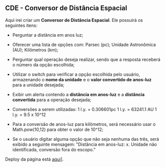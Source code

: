 ## CDE - Conversor de Distância Espacial

Aqui irei criar um **Conversor de Distância Espacial**. Ele possuirá os seguintes itens:

- Perguntar a distância em anos luz;

- Oferecer uma lista de opções com:
  Parsec (pc);
  Unidade Astronômica (AU);
  Kilômetros (km);

- Perguntar qual operação deseja realizar, sendo que a resposta receberá o número da opção escolhida;

- Utilizar o switch para verificar a opção escolhida pelo usuário, armazenando o **nome da unidade** e o **valor convertido de anos-luz** para a unidade desejada;

- Exibir um alerta contendo a **distância em anos-luz** e a **distância convertida** para a operação desejada;

- Conversões a serem utilizadas:
  1 l.y. = 0.306601pc
  1 l.y. = 63241.1 AU
  1 l.y. = 9.5 x 10^12

- Para a conversão de anos-luz para kilômetros, será necessário usar o Math.pow(10,12) para obter o valor de 10^12;

- Se o usuário digitar alguma opção que não seja nenhuma das três, será exibido a seguinte mensagem: "Distância em anos-luz: x. Unidade não identificada, conversão fora do escopo."

Deploy da página está [aqui](https://conversor-distancia-espacial.vercel.app/)].
